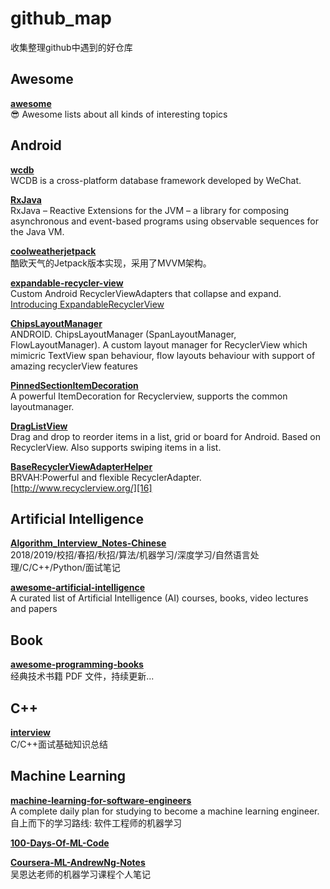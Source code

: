 
# github_map
收集整理github中遇到的好仓库  

## Awesome
[**awesome**][18]  
😎 Awesome lists about all kinds of interesting topics  

## Android
[**wcdb**][5]  
WCDB is a cross-platform database framework developed by WeChat.  

[**RxJava**][6]  
RxJava – Reactive Extensions for the JVM – a library for composing asynchronous and event-based programs using observable sequences for the Java VM.  

[**coolweatherjetpack**][8]  
酷欧天气的Jetpack版本实现，采用了MVVM架构。  

[**expandable-recycler-view**][9]  
Custom Android RecyclerViewAdapters that collapse and expand. [Introducing ExpandableRecyclerView][10]  

[**ChipsLayoutManager**][11]  
ANDROID. ChipsLayoutManager (SpanLayoutManager, FlowLayoutManager). A custom layout manager for RecyclerView which mimicric TextView span behaviour, flow layouts behaviour with support of amazing recyclerView features  

[**PinnedSectionItemDecoration**][12]  
A powerful ItemDecoration for Recyclerview, supports the common layoutmanager.  

[**DragListView**][13]  
Drag and drop to reorder items in a list, grid or board for Android. Based on RecyclerView. Also supports swiping items in a list.  

[**BaseRecyclerViewAdapterHelper**][15]  
BRVAH:Powerful and flexible RecyclerAdapter. [http://www.recyclerview.org/][16]  

## Artificial Intelligence
[**Algorithm_Interview_Notes-Chinese**][1]  
2018/2019/校招/春招/秋招/算法/机器学习/深度学习/自然语言处理/C/C++/Python/面试笔记  

[**awesome-artificial-intelligence**][14]  
A curated list of Artificial Intelligence (AI) courses, books, video lectures and papers  

## Book
[**awesome-programming-books**][2]  
经典技术书籍 PDF 文件，持续更新...  

## C++
[**interview**][7]  
C/C++面试基础知识总结  

## Machine Learning
[**machine-learning-for-software-engineers**][3]  
A complete daily plan for studying to become a machine learning engineer.  
自上而下的学习路线: 软件工程师的机器学习  

[**100-Days-Of-ML-Code**][4]  

[**Coursera-ML-AndrewNg-Notes**][17]  
吴恩达老师的机器学习课程个人笔记  








[1]: https://github.com/imhuay/Algorithm_Interview_Notes-Chinese  
[2]: https://github.com/royeo/awesome-programming-books  
[3]: https://github.com/ZuzooVn/machine-learning-for-software-engineers  
[4]: https://github.com/Avik-Jain/100-Days-Of-ML-Code
[5]: https://github.com/Tencent/wcdb
[6]: https://github.com/ReactiveX/RxJava
[7]: https://github.com/huihut/interview
[8]: https://github.com/guolindev/coolweatherjetpack
[9]: https://github.com/thoughtbot/expandable-recycler-view
[10]: https://thoughtbot.com/blog/introducing-expandablerecyclerview
[11]: https://github.com/BelooS/ChipsLayoutManager
[12]: https://github.com/oubowu/PinnedSectionItemDecoration
[13]: https://github.com/woxblom/DragListView
[14]: https://github.com/owainlewis/awesome-artificial-intelligence
[15]: https://github.com/CymChad/BaseRecyclerViewAdapterHelper
[16]: http://www.recyclerview.org/
[17]: https://github.com/fengdu78/Coursera-ML-AndrewNg-Notes
[18]: https://github.com/sindresorhus/awesome